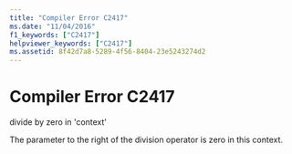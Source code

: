 ```yaml
---
title: "Compiler Error C2417"
ms.date: "11/04/2016"
f1_keywords: ["C2417"]
helpviewer_keywords: ["C2417"]
ms.assetid: 8f42d7a8-5289-4f56-8404-23e5243274d2
---
```

# Compiler Error C2417

divide by zero in 'context'

The parameter to the right of the division operator is zero in this context.

